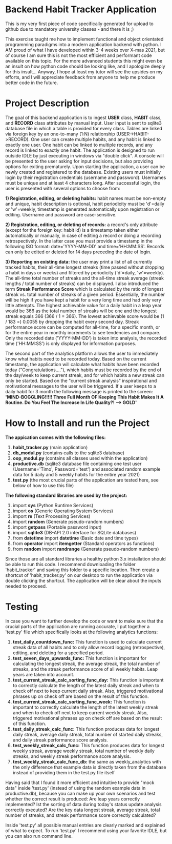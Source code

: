 # Backend Habit Tracker Application
This is my very first piece of code specifically generated for upload to github due to mandatory university classes - and there it is ;)

This exercise taught me how to implement functional and object orientated programming paradigms into a modern application backend with python. I AM proud of what I have developed within 3-4 weeks over X-mas 2021, but of course I am sure this is not the most efficient and performant code available on this topic. For the more advanced students this might even be an insult on how python code should be looking like, and I apologize deeply for this insult... Anyway, I hope at least my tutor will see the upsides on my efforts, and I will appreciate feedback from anyone to help me produce better code in the future.

# Project Description
The goal of this backend application is to ingest **USER** class, **HABIT** class, and **RECORD** class attributes by manual input. User input is sent to sqlite3 database file in which a table is provided for every class. Tables are linked via foreign key by an one-to-many (1:N) relationship (USER->HABIT->RECORD). One user can create multiple habits, and any habit is linked to exactly one user. One habit can be linked to multiple records, and any record is linked to exactly one habit. The application is designed to run outside IDLE by just executing in windows via "double click". A console will be presented to the user asking for input decisions, but also providing options for exiting prematurely. Upon starting the application, a user can be newly created and registered to the database. Existing users must initially login by their registration credentials (username and password). Usernames must be unique and at least 4 characters long. After successful login, the user is presented with several options to choose from:

**1) Registration, editing, or deleting habits:** habit names must be non-empty and unique, habit description is optional, habit periodicity must be 'd'=daily or 'w'=weekly, timestamp is generated automatically upon registration or editing. Username and password are case-sensitive.

**2) Registration, editing, or deleting of records:** a record's only attribute (except for the foreign key: habit id) is a timestamp taken either automatically or manually, in case of editing a record or doing a recording retrospectively. In the latter case you must provide a timestamp in the following ISO format: date='YYYY-MM-DD' and time='HH:MM:SS'. Records can only be edited or deleted for 14 days preceding the date of login.

**3) Reporting on existing data:** the user may print a list of all currently tracked habits, their all-time longest streaks (time passed without dropping a habit in days or weeks) and filtered by periodicity ('d'=daily, 'w'=weekly). The all-time total number of streaks and the all-time streak average (streak lengths / total number of streaks) can be displayed. I also introduced the term **Streak Performance Score** which is calculated by the ratio of longest streak vs. total number of streaks of a given period. Essentially, the number will be high if you have kept a habit for a very long time and had only very little attempts. The highest achievable value for a daily habit in a leap year would be 366 as the total number of streaks will be one and the longest streak equals 366 (366 / 1 = 366). The lowest achievable score would be (1 / 183 =) 0.0055 by dropping the habit every second day. Streak performance score can be computed for all-time, for a specific month, or for the entire year in monthly increments to see tendencies and compare. Only the recorded date ('YYYY-MM-DD') is taken into analysis, the recorded time ('HH:MM:SS') is only displayed for information purposes.

The second part of the analytics platform allows the user to immediately know what habits need to be recorded today. Based on the current timestamp, the application will calculate what habits have been recorded today ("Congratulations...."), which habits must be recorded by the end of the day/week to keep current streak, and for which habits a new streak can only be started. Based on the "current streak analysis" inspirational and motivational messages to the user will be triggered. If a user keeps to a daily habit for 3 month the following message is printed to the screen: **'MIND-BOGGLING!!!!! Three Full Month OF Keeping This Habit Makes It A Routine. Do You Feel The Increase In Life Quality?! --> GOLD'**

# How to Install and run the Project
**The appication comes with the following files:**
1. **habit_tracker.py** (main application)
2. **db_modul.py** (contains calls to the sqlite3 database)
3. **oop_modul.py** (contains all classes used within the application)
4. **productive.db** (sqlite3 database file containing one test user (Username='Timo', Password='test') and associated random example data for 5 daily and 5 weekly habits for the entire year 2021)
5. **test.py** (the most crucial parts of the application are tested here, see below of how to use this file)

**The following standard libraries are used by the project:**
1. import **sys** (Python Runtime Services)
2. import **os** (Generic Operating System Services)
3. import **re** (Text Processing Services)
4. import **random** (Generate pseudo-random numbers)
5. import **getpass** (Portable password input)
6. import **sqlite3** (DB-API 2.0 interface for SQLite databases)
7. from **datetime** import **datetime** (Basic date and time types)
8. from **operator** import **itemgetter** (Standard operators as functions)
9. from **random** import **randrange** (Generate pseudo-random numbers)

Since those are all standard libraries a healthy python 3.x installation should be able to run this code. I recommend downloading the folder 'habit_tracker' and saving this folder to a specific location. Then create a shortcut of 'habit_tracker.py' on our desktop to run the application via double clicking the shortcut. The application will be clear about the inputs needed to proceed.

# Testing
In case you want to further develop the code or want to make sure that the crucial parts of the application are running accurate, I put together a 'test.py' file which specifically looks at the following analytics functions:

1. **test_daily_countdown_func:** This function is used to calculate current streak data of all habits and to only allow record logging (retrospective), editing, and deleting for a specified period.
2. **test_seven_days_upwards_func:** This function is important for calculating the longest streak, the average streak, the total number of streaks, and the streak performance score of all weekly habits. Leap years are taken into account.
3. **test_current_streak_calc_sorting_func_day:** This function is important to correctly calculate the length of the latest daily streak and when to check off next to keep current daily streak. Also, triggered motivational phrases up on check off are based on the result of this function.
4. **test_current_streak_calc_sorting_func_week:** This function is important to correctly calculate the length of the latest weekly streak and when to check off next to keep current weekly streak. Also, triggered motivational phrases up on check off are based on the result of this function.
5. **test_daily_streak_calc_func:** This function produces data for longest daily streak, average daily streak, total number of started daily streaks, and daily streak performance score analysis.
6. **test_weekly_streak_calc_func:** This function produces data for longest weekly streak, average weekly streak, total number of weekly daily streaks, and weekly streak performance score analysis.
7. **test_weekly_streak_calc_func_db:** the same as weekly_analytics with the only difference that example data is directly taken from the database instead of providing them in the test.py file itself

Having said that I found it more efficient and intuitive to provide "mock data" inside 'test.py' (instead of using the random example data in productive.db), because you can make up your own scenarios and test whether the correct result is produced: Are leap years correctly implemented? Ist the sorting of data during today's status update analysis correctly executed? Are the key data longest streak, average streak, total number of streaks, and streak performance score correctly calculated?

Inside 'test.py' all possible manual entries are clearly marked and explained of what to expect. To run 'test.py' I recommend using your favorite IDLE, but you can also run command line.













